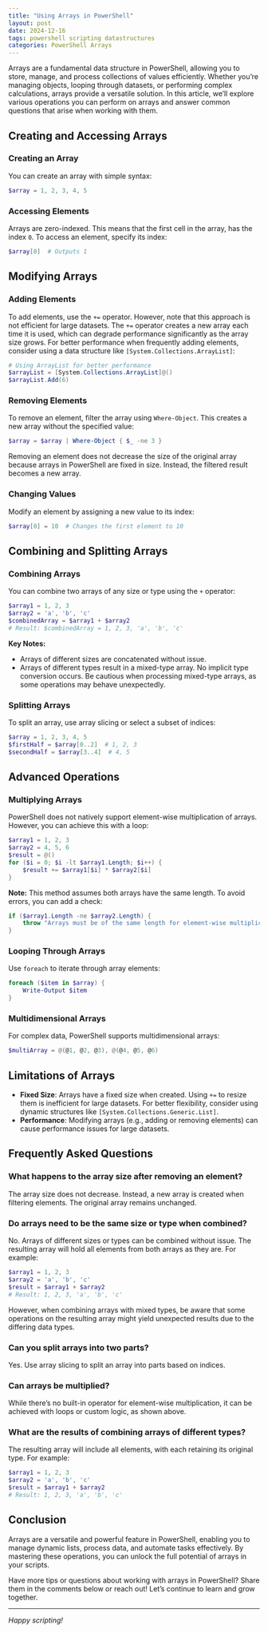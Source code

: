 ```yaml
---
title: "Using Arrays in PowerShell"
layout: post
date: 2024-12-16
tags: powershell scripting datastructures
categories: PowerShell Arrays
---
```


Arrays are a fundamental data structure in PowerShell, allowing you to store, manage, and process collections of values efficiently. Whether you’re managing objects, looping through datasets, or performing complex calculations, arrays provide a versatile solution. In this article, we’ll explore various operations you can perform on arrays and answer common questions that arise when working with them.

## Creating and Accessing Arrays

### Creating an Array
You can create an array with simple syntax:
```powershell
$array = 1, 2, 3, 4, 5
```

### Accessing Elements
Arrays are zero-indexed. This means that the first cell in the array, has the index ```0```. To access an element, specify its index:
```powershell
$array[0]  # Outputs 1
```

## Modifying Arrays

### Adding Elements
To add elements, use the `+=` operator. However, note that this approach is not efficient for large datasets. The `+=` operator creates a new array each time it is used, which can degrade performance significantly as the array size grows. For better performance when frequently adding elements, consider using a data structure like `[System.Collections.ArrayList]`:
```powershell
# Using ArrayList for better performance
$arrayList = [System.Collections.ArrayList]@()
$arrayList.Add(6)
```

### Removing Elements
To remove an element, filter the array using `Where-Object`. This creates a new array without the specified value:
```powershell
$array = $array | Where-Object { $_ -ne 3 }
```
Removing an element does not decrease the size of the original array because arrays in PowerShell are fixed in size. Instead, the filtered result becomes a new array.

### Changing Values
Modify an element by assigning a new value to its index:
```powershell
$array[0] = 10  # Changes the first element to 10
```

## Combining and Splitting Arrays

### Combining Arrays
You can combine two arrays of any size or type using the `+` operator:
```powershell
$array1 = 1, 2, 3
$array2 = 'a', 'b', 'c'
$combinedArray = $array1 + $array2
# Result: $combinedArray = 1, 2, 3, 'a', 'b', 'c'
```
**Key Notes:**
- Arrays of different sizes are concatenated without issue.
- Arrays of different types result in a mixed-type array. No implicit type conversion occurs. Be cautious when processing mixed-type arrays, as some operations may behave unexpectedly.

### Splitting Arrays
To split an array, use array slicing or select a subset of indices:
```powershell
$array = 1, 2, 3, 4, 5
$firstHalf = $array[0..2]  # 1, 2, 3
$secondHalf = $array[3..4]  # 4, 5
```

## Advanced Operations

### Multiplying Arrays
PowerShell does not natively support element-wise multiplication of arrays. However, you can achieve this with a loop:
```powershell
$array1 = 1, 2, 3
$array2 = 4, 5, 6
$result = @()
for ($i = 0; $i -lt $array1.Length; $i++) {
    $result += $array1[$i] * $array2[$i]
}
```
**Note:** This method assumes both arrays have the same length. To avoid errors, you can add a check:
```powershell
if ($array1.Length -ne $array2.Length) {
    throw "Arrays must be of the same length for element-wise multiplication."
}
```

### Looping Through Arrays
Use `foreach` to iterate through array elements:
```powershell
foreach ($item in $array) {
    Write-Output $item
}
```

### Multidimensional Arrays
For complex data, PowerShell supports multidimensional arrays:
```powershell
$multiArray = @(@1, @2, @3), @(@4, @5, @6)
```

## Limitations of Arrays
- **Fixed Size**: Arrays have a fixed size when created. Using `+=` to resize them is inefficient for large datasets. For better flexibility, consider using dynamic structures like `[System.Collections.Generic.List]`.
- **Performance**: Modifying arrays (e.g., adding or removing elements) can cause performance issues for large datasets.

## Frequently Asked Questions

### What happens to the array size after removing an element?
The array size does not decrease. Instead, a new array is created when filtering elements. The original array remains unchanged.

### Do arrays need to be the same size or type when combined?
No. Arrays of different sizes or types can be combined without issue. The resulting array will hold all elements from both arrays as they are. For example:
```powershell
$array1 = 1, 2, 3
$array2 = 'a', 'b', 'c'
$result = $array1 + $array2
# Result: 1, 2, 3, 'a', 'b', 'c'
```
However, when combining arrays with mixed types, be aware that some operations on the resulting array might yield unexpected results due to the differing data types.

### Can you split arrays into two parts?
Yes. Use array slicing to split an array into parts based on indices.

### Can arrays be multiplied?
While there’s no built-in operator for element-wise multiplication, it can be achieved with loops or custom logic, as shown above.

### What are the results of combining arrays of different types?
The resulting array will include all elements, with each retaining its original type. For example:
```powershell
$array1 = 1, 2, 3
$array2 = 'a', 'b', 'c'
$result = $array1 + $array2
# Result: 1, 2, 3, 'a', 'b', 'c'
```

## Conclusion
Arrays are a versatile and powerful feature in PowerShell, enabling you to manage dynamic lists, process data, and automate tasks effectively. By mastering these operations, you can unlock the full potential of arrays in your scripts.

Have more tips or questions about working with arrays in PowerShell? Share them in the comments below or reach out! Let’s continue to learn and grow together.

---

*Happy scripting!*
